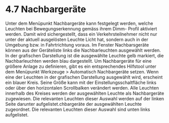 # 4.7 Nachbargeräte

Unter dem Menüpunkt Nachbargeräte kann festgelegt werden, welche Leuchten bei Bewegungserkennung gemäss ihrem Dimm- Profil aktiviert werden. Damit wird sichergestellt, dass ein Verkehrsteilnehmer nicht nur unter der aktuell ausgelösten Leuchte Licht hat, sondern auch in der Umgebung bzw. in Fahrtrichtung voraus.
Im Fenster Nachbarsgeräte können aus der Geräteliste links die Nachbarleuchten ausgewählt werden. In der grafischen Darstellung ist die ausgewählte Leuchte gelb markiert, die Nachbarleuchten werden blau dargestellt.
Um Nachbargeräte für eine größere Anlage zu definieren, gibt es ein entsprechendes Hilfstool unter dem Menüpunkt Werkzeuge > Automatisch Nachbargeräte setzen.
Wenn eine der Leuchten in der grafischen Darstellung ausgewählt wird, erscheint ein blauer Kreis. Seine Größe kann mit der Einstellungsschaltfläche links oder über den horizontalen Scrollbalken verändert werden. Alle Leuchten innerhalb des Kreises werden der ausgewählten Leuchte als Nachbargeräte zugewiesen. Die relevanten Leuchten dieser Auswahl werden auf der linken Seite darunter aufgelistet.chbargeräte der ausgewählten Leuchte zugeordnet. Die relevanten Leuchten dieser Auswahl sind unten links aufgelistet. 
